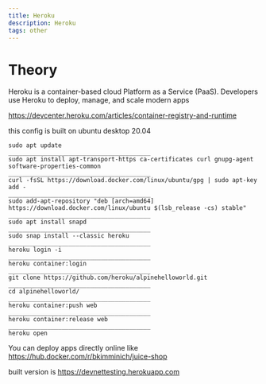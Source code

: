 ```yaml
---
title: Heroku
description: Heroku
tags: other
---
```

# Theory
Heroku is a container-based cloud Platform as a Service (PaaS). Developers use Heroku to deploy, manage, and scale modern apps

https://devcenter.heroku.com/articles/container-registry-and-runtime

this config is built on ubuntu desktop 20.04 

```
sudo apt update 
________________________________________
sudo apt install apt-transport-https ca-certificates curl gnupg-agent software-properties-common 
________________________________________
curl -fsSL https://download.docker.com/linux/ubuntu/gpg | sudo apt-key add - 
________________________________________
sudo add-apt-repository "deb [arch=amd64] https://download.docker.com/linux/ubuntu $(lsb_release -cs) stable" 
________________________________________
sudo apt install snapd 
________________________________________
sudo snap install --classic heroku 
________________________________________
heroku login -i 
________________________________________
heroku container:login 
________________________________________
git clone https://github.com/heroku/alpinehelloworld.git 
________________________________________
cd alpinehelloworld/ 
________________________________________
heroku container:push web 
________________________________________
heroku container:release web 
________________________________________
heroku open
```
 You can deploy apps directly online like https://hub.docker.com/r/bkimminich/juice-shop

built version is https://devnettesting.herokuapp.com

